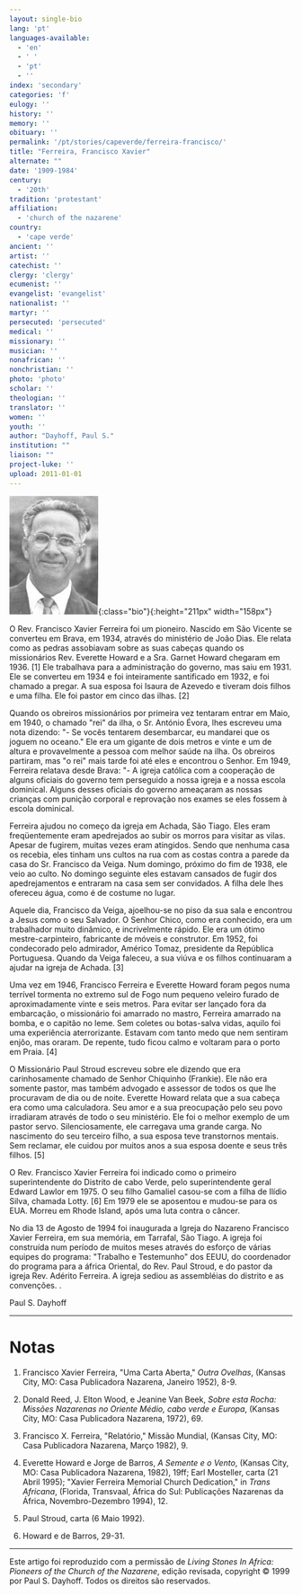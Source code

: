 ```yaml
---
layout: single-bio
lang: 'pt'
languages-available:
  - 'en'
  - ' '
  - 'pt'
  - ''
index: 'secondary'
categories: 'f'
eulogy: ''
history: ''
memory: ''
obituary: ''
permalink: '/pt/stories/capeverde/ferreira-francisco/'
title: "Ferreira, Francisco Xavier"
alternate: ""
date: '1909-1984'
century:
  - '20th'
tradition: 'protestant'
affiliation:
  - 'church of the nazarene'
country:
  - 'cape verde'
ancient: ''
artist: ''
catechist: ''
clergy: 'clergy'
ecumenist: ''
evangelist: 'evangelist'
nationalist: ''
martyr: ''
persecuted: 'persecuted'
medical: ''
missionary: ''
musician: ''
nonafrican: ''
nonchristian: ''
photo: 'photo'
scholar: ''
theologian: ''
translator: ''
women: ''
youth: ''
author: "Dayhoff, Paul S."
institution: ""
liaison: ""
project-luke: ''
upload: 2011-01-01
---
```


![Franciso Ferreira](/images/bio-pics/capeverde/ferreira-francisco/ferreira_francisco.jpg){:class="bio"}{:height="211px" width="158px"}

O Rev. Francisco Xavier Ferreira foi um pioneiro. Nascido em  São Vicente se converteu em Brava, em 1934, através do ministério de João Dias. Ele relata como as pedras assobiavam sobre as suas cabeças quando os missionários Rev. Everette Howard e a Sra. Garnet Howard chegaram em 1936. [1] Ele trabalhava para a administração do governo, mas saiu em 1931. Ele se converteu em 1934 e foi inteiramente santificado em 1932, e foi chamado a pregar. A sua esposa foi Isaura de Azevedo e tiveram dois filhos e uma filha. Ele foi pastor em cinco das ilhas. [2]

Quando os obreiros missionários por primeira vez tentaram entrar em Maio, em 1940, o chamado "rei" da ilha, o Sr. António Évora, lhes escreveu uma nota dizendo: "- Se vocês tentarem desembarcar, eu mandarei que os joguem no oceano." Ele era um gigante de dois metros e vinte e um de altura e provavelmente a pessoa com melhor saúde na ilha. Os obreiros partiram, mas "o rei" mais tarde foi até eles e encontrou o Senhor. Em 1949, Ferreira relatava desde Brava: "- A igreja católica com a cooperação de alguns oficiais do governo tem perseguido a nossa igreja e a nossa escola dominical. Alguns desses oficiais do governo ameaçaram as nossas crianças com punição corporal e reprovação nos exames se eles fossem à escola dominical.

Ferreira ajudou no começo da igreja em Achada, São Tiago. Eles eram freqüentemente eram apedrejados ao subir os morros para visitar as vilas. Apesar de fugirem, muitas vezes eram atingidos. Sendo que nenhuma casa os recebia, eles tinham uns cultos na rua com as costas contra a parede da casa do Sr. Francisco da Veiga. Num domingo, próximo do fim de 1938, ele veio ao culto. No domingo seguinte eles estavam cansados de fugir dos apedrejamentos e entraram na casa sem ser convidados. A filha dele lhes ofereceu água, como é de costume no lugar.

Aquele dia, Francisco da Veiga, ajoelhou-se no piso da sua sala e encontrou a Jesus como o seu Salvador. O Senhor Chico, como era conhecido, era um trabalhador muito dinâmico, e incrivelmente rápido. Ele era um ótimo mestre-carpinteiro, fabricante de móveis e construtor. Em 1952, foi condecorado pelo admirador, Américo Tomaz, presidente da República Portuguesa. Quando da Veiga faleceu, a sua viúva e os filhos continuaram a ajudar na igreja de Achada. [3]

Uma vez em 1946, Francisco Ferreira e Everette Howard  foram pegos numa terrível tormenta no extremo sul de Fogo num pequeno veleiro furado de aproximadamente vinte e seis metros. Para evitar ser lançado fora da embarcação, o missionário foi amarrado no mastro, Ferreira amarrado na bomba, e o capitão no leme. Sem coletes ou botas-salva vidas, aquilo foi uma experiência aterrorizante. Estavam com tanto medo que nem sentiram enjôo, mas oraram. De repente, tudo ficou calmo e voltaram para o porto em Praia. [4]

O Missionário Paul Stroud escreveu sobre ele dizendo que era carinhosamente chamado de Senhor Chiquinho (Frankie). Ele não era somente pastor, mas também advogado e assessor de todos os que lhe procuravam de dia ou de noite. Everette Howard relata que a sua cabeça era como uma calculadora. Seu amor e a sua preocupação pelo seu povo irradiaram através de todo o seu ministério. Ele foi o melhor exemplo de um pastor servo. Silenciosamente, ele carregava uma grande carga. No nascimento do seu terceiro filho, a sua esposa teve transtornos mentais.  Sem reclamar, ele cuidou por muitos anos a sua esposa doente e seus três filhos. [5]

O Rev. Francisco Xavier Ferreira foi indicado como o primeiro superintendente do Distrito de cabo Verde, pelo superintendente geral Edward Lawlor em 1975. O seu filho Gamaliel casou-se com a filha de Ilídio Silva, chamada Lotty. [6] Em 1979 ele se aposentou e mudou-se para os EUA. Morreu em Rhode Island, após uma luta contra o câncer.

No dia 13 de Agosto de 1994 foi inaugurada a Igreja do Nazareno Francisco Xavier Ferreira, em sua memória, em Tarrafal, São Tiago. A igreja foi construída num período de muitos meses através do esforço de várias equipes do programa: "Trabalho e Testemunho" dos EEUU, do coordenador do programa para a áfrica Oriental, do Rev. Paul Stroud, e do pastor da igreja Rev. Adérito Ferreira. A igreja sediou as assembléias do distrito e as convenções. .

Paul S. Dayhoff

---

# Notas

1. Francisco Xavier Ferreira, "Uma Carta Aberta," *Outra Ovelhas*, (Kansas City, MO: Casa Publicadora Nazarena, Janeiro 1952), 8-9.

2. Donald Reed, J. Elton Wood, e Jeanine Van Beek, *Sobre esta Rocha: Missões Nazarenas no Oriente Médio, cabo verde e Europa*, (Kansas City, MO: Casa Publicadora Nazarena, 1972), 69.

3. Francisco X. Ferreira, "Relatório," Missão Mundial, (Kansas City, MO: Casa Publicadora Nazarena, Março 1982), 9.

4. Everette Howard e Jorge de Barros, *A Semente e o Vento*, (Kansas City, MO: Casa Publicadora Nazarena, 1982), 19ff; Earl Mosteller, carta (21 Abril 1995); "Xavier Ferreira Memorial Church Dedication," in *Trans Africana*, (Florida, Transvaal, África do Sul: Publicações Nazarenas da África, Novembro-Dezembro 1994), 12.

5. Paul Stroud, carta (6 Maio 1992).

6. Howard e de Barros, 29-31.

---

Este artigo foi reproduzido com a permissão de *Living Stones In Africa: Pioneers of the Church of the Nazarene*, edição revisada, copyright © 1999 por Paul S. Dayhoff. Todos os direitos são reservados.
